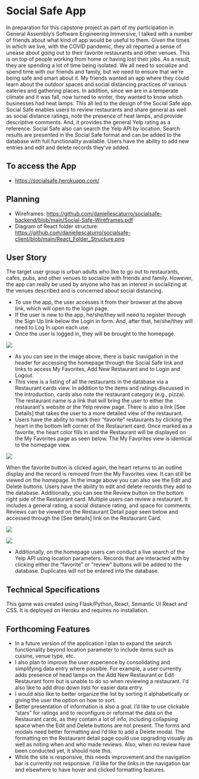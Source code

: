 # Social Safe App
In preparation for this capstone project as part of my participation in General Assembly’s Software Engineering Immersive, I talked with a number of friends about what kind of app would be useful to them. Given the times in which we live, with the COVID pandemic, they all reported a sense of unease about going out to their favorite restaurants and other venues. This is on top of people working from home or having lost their jobs. As a result, they are spending a lot of time being isolated.  We all need to socialize and spend time with our friends and family, but we need to ensure that we’re being safe and smart about it. My friends wanted an app where they could learn about the outdoor spaces and social distancing practices of various eateries and gathering places. In addition, since we are in a temperate climate and it was fall, now turned to winter, they wanted to know which businesses had heat lamps. This all led to the design of the Social Safe app. Social Safe enables users to review restaurants and share general as well as social distance ratings, note the presence of heat lamps, and provide descriptive comments. And, it provides the general Yelp rating as a reference. Social Safe also can search the Yelp API by location. Search results are presented in the Social Safe format and can be added to the database with full functionality available. Users have the ability to add new entries and edit and delete records they’ve added.  

## To access the App
  * https://socialsafe.herokuapp.com/

## Planning
  * Wireframes: https://github.com/daniellescaturro/socialsafe-backend/blob/main/Social-Safe-Wireframes.pdf
  * Diagram of React folder structure: https://github.com/daniellescaturro/socialsafe-client/blob/main/React_Folder_Structure.png

##  User Story
The target user group is urban adults who like to go out to restaurants, cafes, pubs, and other venues to socialize with friends and family. However, the app can really be used by anyone who has an interest in socializing at the venues described and is concerned about social distancing.

  * To use the app, the user accesses it from their browser at the above link, which will open to the login page. 
  * If the user is new to the app, he/she/they will need to register through the Sign Up link below the Login in form. And, after that, he/she/they will need to Log In upon each use. 
  * Once the user is logged in, they will be brought to the homepage.

<img align="center" src="https://github.com/daniellescaturro/socialsafe-client/blob/main/SocialSafe_homepage.png">

 * As you can see in the image above, there is basic navigation in the header for accessing the homepage through the Social Safe link and links to access My Favorites, Add New Restaurant and to Login and Logout.
 * This view is a listing of all the restaurants in the database via a Restaurant cards view. In addition to the items and ratings discussed in the introduction, cards also note the restaurant category (e.g., pizza). The restaurant name is a link that will bring the user to either the restaurant's website or the Yelp review page. There is also a link [See Details] that takes the user to a more detailed view of the restaurant. 
 * Users have the ability to mark their “favorite” restaurants by clicking the heart in the bottom left corner of the Restaurant card. Once marked as a favorite, the heart color fills in and the Restaurant will be displayed on the My Favorites page as seen below. The My Favorites view is identical to the homepage view.

 <p align=“center”>
	<img src="https://github.com/daniellescaturro/socialsafe-client/blob/main/SocialSafe_myfav.png">
</p>

When the favorite button is clicked again, the heart returns to an outline display and the record is removed from the My Favorites view. It can still be viewed on the homepage. 
In the image above you can also see the Edit and Delete buttons. Users have the ability to edit and delete records they add to the database.
Additionally, you can see the Review button on the bottom right side of the Restaurant card. Multiple users can review a restaurant. It includes a general rating, a social distance rating, and space for comments. Reviews can be viewed on the Restaurant Detail page seen below and accessed through the [See details] link on the Restaurant Card.  

<p align=“center”>
	<img src=“https://github.com/daniellescaturro/socialsafe-client/blob/main/SocialSafe_showpage_top.png">
</p>

<p align=“center”>
  	<img src="https://github.com/daniellescaturro/socialsafe-client/blob/main/SocialSafe_showpage_botton.png">
</p>														 
 
 * Additionally, on the homepage users can conduct a live search of the Yelp API using location parameters. Records that are interacted with by clicking either the “favorite” or “review” buttons will be added to the database. Duplicates will not be entered into the database.  

## Technical Specifications
This game was created using Flask/Python, React, Semantic UI React and CSS. It is deployed on Heroku and requires no installation. 

## Forthcoming Features
 * In a future version of the application I plan to expand the search functionality beyond location parameter to include items such as cuisine, venue type, etc.
 * I also plan to improve the user experience by consolidating and simplifying data entry where possible. For example, a user currently adds presence of head lamps on the Add New Restaurant or Edit Restaurant form but is unable to do so when reviewing a restaurant. I'd also like to add drop down lists for easier data entry. 
 * I would also like to better organize the list by sorting it alphabetically or giving the user the option on how to sort. 
 * Better presentation of information is also a goal. I’d like to use clickable “stars” for ratings and to reconfigure or reformat the data on the Restaurant cards, as they contain a lot of info, including collapsing space when the Edit and Delete buttons are not present. The forms and modals need better formatting and I’d like to add a Delete modal. The formatting on the Restaurant detail page could use upgrading visually as well as noting when and who made reviews. Also, when no review have been conducted yet, it should note this.
 * While the site is responsive, this needs improvement and the navigation bar is currently not responsive. I'd like for the links in the navigation bar and elsewhere to have hover and clicked formatting features. 
